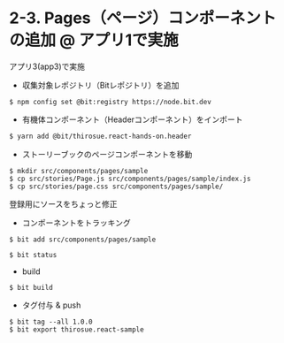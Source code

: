 # 2-3. Pages（ページ）コンポーネントの追加 @ アプリ1で実施

アプリ3(app3)で実施

* 収集対象レポジトリ（Bitレポジトリ）を追加

```
$ npm config set @bit:registry https://node.bit.dev
```

* 有機体コンポーネント（Headerコンポーネント）をインポート

```bash
$ yarn add @bit/thirosue.react-hands-on.header
```

* ストーリーブックのページコンポーネントを移動

```
$ mkdir src/components/pages/sample
$ cp src/stories/Page.js src/components/pages/sample/index.js
$ cp src/stories/page.css src/components/pages/sample/
```

登録用にソースをちょっと修正

* コンポーネントをトラッキング

```
$ bit add src/components/pages/sample
```

```
$ bit status
```

* build

```
$ bit build
```

* タグ付与 & push

```
$ bit tag --all 1.0.0
$ bit export thirosue.react-sample
```
